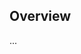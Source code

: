<!-- Note: Please must use one of our issue templates to file an issue! 🛑 -->
<!-- 👉 https://github.com/binarykitchen/mad-experiment/issues/new/choose 👈 -->
<!-- **Issues that should have been filed with a template will be closed without action, and we will ask you to use a template.** -->

<!-- This blank issue template is only for issues that don't fit any of the templates. -->

## Overview

...
